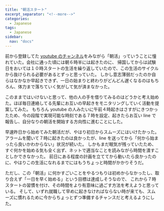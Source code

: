 ```yaml
---
title: "朝活スタート"
excerpt_separator: "<!--more-->"
categories:
  - Japanese
tags:
  - Japanese
sidebar:
  nav: "docs"
---
```

前から登録してた [youtube のチャンネル](https://www.youtube.com/channel/UCzWiCGpjFWj3Z-gfQO_Fe5w)をみながら「朝活」っていうことに憧れていた。会社に通った頃には朝６時半には起きたのに、
帰国してからは試験日をおいては１０時スタートの生活を繰り返していたので、この生活のサイクルから抜けられる必要があるとずっと思っていた。
しかし意志薄弱だったのか自らはなかなか早起きできず、一日の始まりと終わりがどんどん遅くなるのはもちろん、体力まで落ちていく気がして気が済まなかった。

このままではいけないと思って、他の人の手を借りてみるのはどうかと考え始めた。ほぼ毎日連絡してる先輩にお互いの早起きをモニタリングしていく活動を提案してみた。
もちろん youtube の人みたいに午前４時起きはさすがにきつかったため、今の段階で実現可能な時刻である７時を設定、起きたらお互い line で報告し、自分なりの朝活を開始する方向性に進むことにした。

早速昨日から始めてみた朝活だが、やはり初日からスムーズにはいけたかった。アラームを聞いて７時に起きたのは良かったが、line を送ってから「何から始まったら良いかわからない」状況が続いた。
しかもまだ眠気が残っていたため、すぐ何かを始める気も全く出ず、ネットで適当なことを読みながら時間を潰すことしかできなかった。
前日にある程度の計画を立ててから動いたら良かったのに、やはりこの生活になれるまでにはもうちょっと時間がかかりそうだ。

ただし、この「朝活」に何かすごいことをやるつもりは初めからなかったし、取り合えず「一日を早く始める」という目標は達成しそうなので、
これから７時スタートの習慣を付け、その時間をより有意味に過ごす方法を考えようと思っている。
そして、いずれ就職して早めに起きなければならない時が来ても、スムーズに慣れるために今からちょっとずつ準備するチャンスだと考えるようにした。
